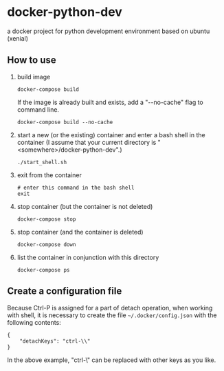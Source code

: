# docker-python-dev
a docker project for python development environment based on ubuntu (xenial)

## How to use
1. build image

    ```
    docker-compose build
    ```
    If the image is already built and exists, add a "--no-cache" flag to command line.
    
    ```
    docker-compose build --no-cache
    ```

1. start a new (or the existing) container and enter a bash shell in the container (I assume that your current directory is 
"\<somewhere\>/docker-python-dev".)

    ```
    ./start_shell.sh
    ```

1. exit from the container 

    ```
    # enter this command in the bash shell
    exit
    ```

1. stop container (but the container is not deleted)

    ```
    docker-compose stop
    ```

1. stop container (and the container is deleted)

    ```
    docker-compose down
    ```

1. list the container in conjunction with this directory

    ```
    docker-compose ps
    ```

## Create a configuration file

Because Ctrl-P is assigned for a part of detach operation, when working with shell, it is necessary to create the file ```~/.docker/config.json``` with the following contents:

```
{
	"detachKeys": "ctrl-\\"
}
```
In the above example, "ctrl-\\" can be replaced with other keys as you like.
